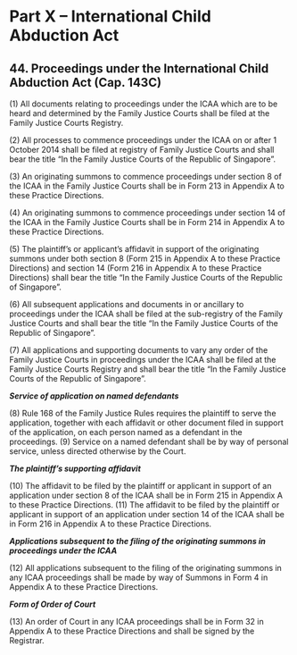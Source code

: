 # Part X – International Child Abduction Act

## 44. Proceedings under the International Child Abduction Act (Cap. 143C)

(1) All documents relating to proceedings under the ICAA which are to be heard and
determined by the Family Justice Courts shall be filed at the Family Justice Courts
Registry.

(2) All processes to commence proceedings under the ICAA on or after 1 October 2014
shall be filed at registry of Family Justice Courts and shall bear the title “In the Family
Justice Courts of the Republic of Singapore”.

(3) An originating summons to commence proceedings under section 8 of the ICAA in the
Family Justice Courts shall be in Form 213 in Appendix A to these Practice Directions.

(4) An originating summons to commence proceedings under section 14 of the ICAA in
the Family Justice Courts shall be in Form 214 in Appendix A to these Practice
Directions.

(5) The plaintiff’s or applicant’s affidavit in support of the originating summons under both
section 8 (Form 215 in Appendix A to these Practice Directions) and section 14 (Form
216 in Appendix A to these Practice Directions) shall bear the title “In the Family
Justice Courts of the Republic of Singapore”.

(6) All subsequent applications and documents in or ancillary to proceedings under the
ICAA shall be filed at the sub-registry of the Family Justice Courts and shall bear the
title “In the Family Justice Courts of the Republic of Singapore”.

(7) All applications and supporting documents to vary any order of the Family Justice
Courts in proceedings under the ICAA shall be filed at the Family Justice Courts
Registry and shall bear the title “In the Family Justice Courts of the Republic of
Singapore”.

**_Service of application on named defendants_**

(8) Rule 168 of the Family Justice Rules requires the plaintiff to serve the application,
together with each affidavit or other document filed in support of the application, on
each person named as a defendant in the proceedings.
(9) Service on a named defendant shall be by way of personal service, unless directed
otherwise by the Court.


**_The plaintiff’s supporting affidavit_**

(10) The affidavit to be filed by the plaintiff or applicant in support of an application under
section 8 of the ICAA shall be in Form 215 in Appendix A to these Practice Directions.
(11) The affidavit to be filed by the plaintiff or applicant in support of an application under
section 14 of the ICAA shall be in Form 216 in Appendix A to these Practice Directions.

**_Applications subsequent to the filing of the originating summons in proceedings under the
ICAA_**

(12) All applications subsequent to the filing of the originating summons in any ICAA
proceedings shall be made by way of Summons in Form 4 in Appendix A to these
Practice Directions.

**_Form of Order of Court_**

(13) An order of Court in any ICAA proceedings shall be in Form 32 in Appendix A to these
Practice Directions and shall be signed by the Registrar.